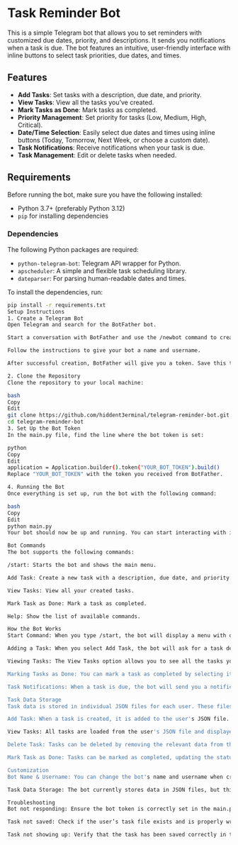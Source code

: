 # Task Reminder Bot

This is a simple Telegram bot that allows you to set reminders with customized due dates, priority, and descriptions. It sends you notifications when a task is due. The bot features an intuitive, user-friendly interface with inline buttons to select task priorities, due dates, and times.

## Features

- **Add Tasks**: Set tasks with a description, due date, and priority.
- **View Tasks**: View all the tasks you’ve created.
- **Mark Tasks as Done**: Mark tasks as completed.
- **Priority Management**: Set priority for tasks (Low, Medium, High, Critical).
- **Date/Time Selection**: Easily select due dates and times using inline buttons (Today, Tomorrow, Next Week, or choose a custom date).
- **Task Notifications**: Receive notifications when your task is due.
- **Task Management**: Edit or delete tasks when needed.

## Requirements

Before running the bot, make sure you have the following installed:
- Python 3.7+ (preferably Python 3.12)
- `pip` for installing dependencies

### Dependencies

The following Python packages are required:
- `python-telegram-bot`: Telegram API wrapper for Python.
- `apscheduler`: A simple and flexible task scheduling library.
- `dateparser`: For parsing human-readable dates and times.

To install the dependencies, run:

```bash
pip install -r requirements.txt
Setup Instructions
1. Create a Telegram Bot
Open Telegram and search for the BotFather bot.

Start a conversation with BotFather and use the /newbot command to create a new bot.

Follow the instructions to give your bot a name and username.

After successful creation, BotFather will give you a token. Save this token, as it will be used to interact with the Telegram API.

2. Clone the Repository
Clone the repository to your local machine:

bash
Copy
Edit
git clone https://github.com/hiddent3erminal/telegram-reminder-bot.git
cd telegram-reminder-bot
3. Set Up the Bot Token
In the main.py file, find the line where the bot token is set:

python
Copy
Edit
application = Application.builder().token("YOUR_BOT_TOKEN").build()
Replace "YOUR_BOT_TOKEN" with the token you received from BotFather.

4. Running the Bot
Once everything is set up, run the bot with the following command:

bash
Copy
Edit
python main.py
Your bot should now be up and running. You can start interacting with it on Telegram by searching for your bot by its username.

Bot Commands
The bot supports the following commands:

/start: Starts the bot and shows the main menu.

Add Task: Create a new task with a description, due date, and priority.

View Tasks: View all your created tasks.

Mark Task as Done: Mark a task as completed.

Help: Show the list of available commands.

How the Bot Works
Start Command: When you type /start, the bot will display a menu with options to add tasks, view tasks, and mark them as done.

Adding a Task: When you select Add Task, the bot will ask for a task description. Then, it will prompt you to select the task's priority (Low, Medium, High, Critical). After that, you'll select the due date for the task (Today, Tomorrow, Next Week, or Custom Date). Once everything is set, the bot will save your task and send a confirmation message.

Viewing Tasks: The View Tasks option allows you to see all the tasks you've created along with their due dates and priorities.

Marking Tasks as Done: You can mark a task as completed by selecting it from the list of tasks. The bot will update the task status.

Task Notifications: When a task is due, the bot will send you a notification to remind you.

Task Data Storage
Task data is stored in individual JSON files for each user. These files are named based on the user’s Telegram ID (e.g., user_id_tasks.json). The data includes task descriptions, due dates, and priorities.

Add Task: When a task is created, it is added to the user's JSON file.

View Tasks: All tasks are loaded from the user's JSON file and displayed.

Delete Task: Tasks can be deleted by removing the relevant data from the JSON file.

Mark Task as Done: Tasks can be marked as completed, updating the status in the JSON file.

Customization
Bot Name & Username: You can change the bot's name and username when creating it with BotFather.

Task Data Storage: The bot currently stores data in JSON files, but this can be adapted to use other databases (e.g., SQLite, MySQL, PostgreSQL) if desired.

Troubleshooting
Bot not responding: Ensure the bot token is correctly set in the main.py file.

Task not saved: Check if the user’s task file exists and is properly writable. Ensure the bot has permission to write to the folder where the tasks are stored.

Task not showing up: Verify that the task has been saved correctly in the user's JSON file. Check for any errors related to the file reading/writing process.